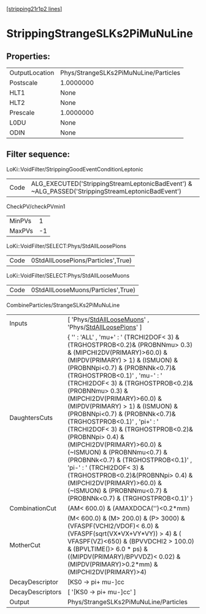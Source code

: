 [[stripping21r1p2 lines]](./stripping21r1p2-index)

# StrippingStrangeSLKs2PiMuNuLine

## Properties:

|                |                                       |
|----------------|---------------------------------------|
| OutputLocation | Phys/StrangeSLKs2PiMuNuLine/Particles |
| Postscale      | 1.0000000                             |
| HLT1           | None                                  |
| HLT2           | None                                  |
| Prescale       | 1.0000000                             |
| L0DU           | None                                  |
| ODIN           | None                                  |

## Filter sequence:

LoKi::VoidFilter/StrippingGoodEventConditionLeptonic

|      |                                                                                                  |
|------|--------------------------------------------------------------------------------------------------|
| Code | ALG_EXECUTED('StrippingStreamLeptonicBadEvent') & ~ALG_PASSED('StrippingStreamLeptonicBadEvent') |

CheckPV/checkPVmin1

|        |     |
|--------|-----|
| MinPVs | 1   |
| MaxPVs | -1  |

LoKi::VoidFilter/SELECT:Phys/StdAllLoosePions

|      |                                    |
|------|------------------------------------|
| Code | 0StdAllLoosePions/Particles',True) |

LoKi::VoidFilter/SELECT:Phys/StdAllLooseMuons

|      |                                    |
|------|------------------------------------|
| Code | 0StdAllLooseMuons/Particles',True) |

CombineParticles/StrangeSLKs2PiMuNuLine

|                  |                                                                                                                                                                                                                                                                                                                                                                                                                                                                                                                                                                                                                                                                                                                                              |
|------------------|----------------------------------------------------------------------------------------------------------------------------------------------------------------------------------------------------------------------------------------------------------------------------------------------------------------------------------------------------------------------------------------------------------------------------------------------------------------------------------------------------------------------------------------------------------------------------------------------------------------------------------------------------------------------------------------------------------------------------------------------|
| Inputs           | [ 'Phys/[StdAllLooseMuons](./stripping21r1p2-commonparticles-stdallloosemuons)' , 'Phys/[StdAllLoosePions](./stripping21r1p2-commonparticles-stdallloosepions)' ]                                                                                                                                                                                                                                                                                                                                                                                                                                                                                                                                                                          |
| DaughtersCuts    | { '' : 'ALL' , 'mu+' : ' (TRCHI2DOF\< 3) & (TRGHOSTPROB\<0.2)& (PROBNNmu\> 0.3) & (MIPCHI2DV(PRIMARY)\>60.0) & (MIPDV(PRIMARY) \> 1) & (ISMUON) & (PROBNNpi\<0.7) & (PROBNNk\<0.7)& (TRGHOSTPROB\<0.1)' , 'mu-' : ' (TRCHI2DOF\< 3) & (TRGHOSTPROB\<0.2)& (PROBNNmu\> 0.3) & (MIPCHI2DV(PRIMARY)\>60.0) & (MIPDV(PRIMARY) \> 1) & (ISMUON) & (PROBNNpi\<0.7) & (PROBNNk\<0.7)& (TRGHOSTPROB\<0.1)' , 'pi+' : ' (TRCHI2DOF\< 3) & (TRGHOSTPROB\<0.2)&(PROBNNpi\> 0.4) & (MIPCHI2DV(PRIMARY)\>60.0) & (~ISMUON) & (PROBNNmu\<0.7) & (PROBNNk\<0.7) & (TRGHOSTPROB\<0.1)' , 'pi-' : ' (TRCHI2DOF\< 3) & (TRGHOSTPROB\<0.2)&(PROBNNpi\> 0.4) & (MIPCHI2DV(PRIMARY)\>60.0) & (~ISMUON) & (PROBNNmu\<0.7) & (PROBNNk\<0.7) & (TRGHOSTPROB\<0.1)' } |
| CombinationCut   | (AM\< 600.0) & (AMAXDOCA('')\<0.2\*mm)                                                                                                                                                                                                                                                                                                                                                                                                                                                                                                                                                                                                                                                                                                       |
| MotherCut        | (M\< 600.0) & (M\> 200.0) & (P\> 3000) & (VFASPF(VCHI2/VDOF)\< 6.0) & (VFASPF(sqrt(VX\*VX+VY\*VY)) \> 4) & ( VFASPF(VZ)\<650) & (BPVVDCHI2 \> 100.0) & (BPVLTIME()\> 6.0 \* ps) & ((MIPDV(PRIMARY)/BPVVDZ)\< 0.02) & (MIPDV(PRIMARY)\>0.2\*mm) & (MIPCHI2DV(PRIMARY)\>4)                                                                                                                                                                                                                                                                                                                                                                                                                                                                     |
| DecayDescriptor  | [KS0 -\> pi+ mu-]cc                                                                                                                                                                                                                                                                                                                                                                                                                                                                                                                                                                                                                                                                                                                        |
| DecayDescriptors | [ '[KS0 -\> pi+ mu-]cc' ]                                                                                                                                                                                                                                                                                                                                                                                                                                                                                                                                                                                                                                                                                                                |
| Output           | Phys/StrangeSLKs2PiMuNuLine/Particles                                                                                                                                                                                                                                                                                                                                                                                                                                                                                                                                                                                                                                                                                                        |
